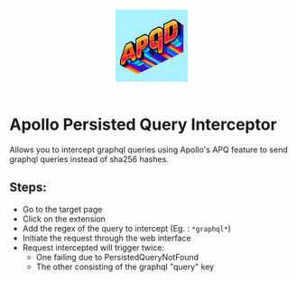 <style>
    img.displayed {
        display: block;
        margin-left: auto;
        margin-right: auto;
        padding: 20px;
    }
</style>

<img src="./icons/icon128.png" class="displayed">

# Apollo Persisted Query Interceptor

Allows you to intercept graphql queries using Apollo's APQ feature to send graphql queries instead of sha256 hashes.

## Steps:
* Go to the target page
* Click on the extension
* Add the regex of the query to intercept (Eg. : `*graphql*`)
* Initiate the request through the web interface
* Request intercepted will trigger twice:
    * One failing due to PersistedQueryNotFound
    * The other consisting of the graphql "query" key


